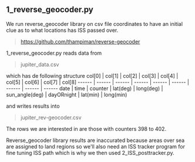 ## 1_reverse_geocoder.py
We run reverse_geocoder library on csv file coordinates to have an initial clue
as to what locations has ISS passed over.
>https://github.com/thampiman/reverse-geocoder

1_reverse_geocoder.py reads data from
>jupiter_data.csv

which has de following structure
col[0] | col[1] | col[2] | col[3] | col[4] | col[5]	| col[6] | col[7] | col[8] 
------ | ------ | ------ | ------ | ------ | ------ | ------ | ------ | ------ 
date | time | counter | lat(deg) | long(deg) | sun_angle(deg) | dayORnight | lat(min) | long(min) 

and writes results into
>jupiter_rev-geocoder.csv

The rows we are interested in are those with counters 398 to 402.

Reverse_geocoder library results are inaccurated because areas over sea are assigned to land regions
so we'll also need an ISS tracker program for fine tuning ISS path which is why we then used 2_ISS_posttracker.py.
